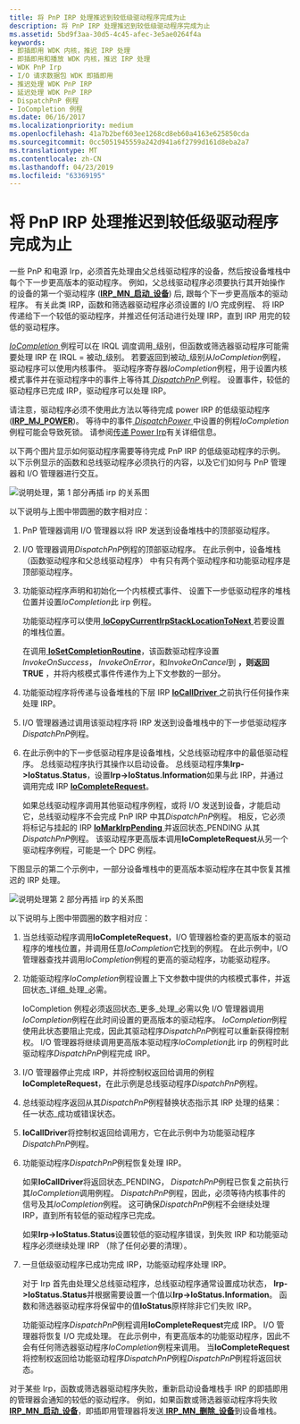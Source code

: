 ```yaml
---
title: 将 PnP IRP 处理推迟到较低级驱动程序完成为止
description: 将 PnP IRP 处理推迟到较低级驱动程序完成为止
ms.assetid: 5bd9f3aa-30d5-4c45-afec-3e5ae0264f4a
keywords:
- 即插即用 WDK 内核，推迟 IRP 处理
- 即插即用和播放 WDK 内核，推迟 IRP 处理
- WDK PnP Irp
- I/O 请求数据包 WDK 即插即用
- 推迟处理 WDK PnP IRP
- 延迟处理 WDK PnP IRP
- DispatchPnP 例程
- IoCompletion 例程
ms.date: 06/16/2017
ms.localizationpriority: medium
ms.openlocfilehash: 41a7b2bef603ee1268cd8eb60a4163e625850cda
ms.sourcegitcommit: 0cc5051945559a242d941a6f2799d161d8eba2a7
ms.translationtype: MT
ms.contentlocale: zh-CN
ms.lasthandoff: 04/23/2019
ms.locfileid: "63369195"
---
```

# <a name="postponing-pnp-irp-processing-until-lower-drivers-finish"></a>将 PnP IRP 处理推迟到较低级驱动程序完成为止





一些 PnP 和电源 Irp，必须首先处理由父总线驱动程序的设备，然后按设备堆栈中每个下一步更高版本的驱动程序。 例如，父总线驱动程序必须要执行其开始操作的设备的第一个驱动程序 ([**IRP\_MN\_启动\_设备**](https://msdn.microsoft.com/library/windows/hardware/ff551749)) 后, 跟每个下一步更高版本的驱动程序。 有关此类 IRP，函数和筛选器驱动程序必须设置的 I/O 完成例程、 将 IRP 传递给下一个较低的驱动程序，并推迟任何活动进行处理 IRP，直到 IRP 用完的较低的驱动程序。

[ *IoCompletion* ](https://msdn.microsoft.com/library/windows/hardware/ff548354)例程可以在 IRQL 调度调用\_级别，但函数或筛选器驱动程序可能需要处理 IRP 在 IRQL = 被动\_级别。 若要返回到被动\_级别从*IoCompletion*例程，驱动程序可以使用内核事件。 驱动程序寄存器*IoCompletion*例程，用于设置内核模式事件并在驱动程序中的事件上等待其[ *DispatchPnP* ](https://docs.microsoft.com/windows-hardware/drivers/ddi/content/wdm/nc-wdm-driver_dispatch)例程。 设置事件，较低的驱动程序已完成 IRP，驱动程序可以处理 IRP。

请注意，驱动程序必须不使用此方法以等待完成 power IRP 的低级驱动程序 ([**IRP\_MJ\_POWER**](https://msdn.microsoft.com/library/windows/hardware/ff550784))。 等待中的事件[ *DispatchPower* ](https://docs.microsoft.com/windows-hardware/drivers/ddi/content/wdm/nc-wdm-driver_dispatch)中设置的例程*IoCompletion*例程可能会导致死锁。 请参阅[传递 Power Irp](passing-power-irps.md)有关详细信息。

以下两个图片显示如何驱动程序需要等待完成 PnP IRP 的低级驱动程序的示例。 以下示例显示的函数和总线驱动程序必须执行的内容，以及它们如何与 PnP 管理器和 I/O 管理器进行交互。

![说明处理，第 1 部分再插 irp 的关系图](images/delay1.png)

以下说明与上图中带圆圈的数字相对应：

1.  PnP 管理器调用 I/O 管理器以将 IRP 发送到设备堆栈中的顶部驱动程序。

2.  I/O 管理器调用*DispatchPnP*例程的顶部驱动程序。 在此示例中，设备堆栈 （函数驱动程序和父总线驱动程序） 中有只有两个驱动程序和功能驱动程序是顶部驱动程序。

3.  功能驱动程序声明和初始化一个内核模式事件、 设置下一步低驱动程序的堆栈位置并设置*IoCompletion*此 irp 例程。

    功能驱动程序可以使用[ **IoCopyCurrentIrpStackLocationToNext** ](https://msdn.microsoft.com/library/windows/hardware/ff548387)若要设置的堆栈位置。

    在调用[ **IoSetCompletionRoutine**](https://msdn.microsoft.com/library/windows/hardware/ff549679)，该函数驱动程序设置*InvokeOnSuccess*， *InvokeOnError*，和*InvokeOnCancel*到 **，则返回 TRUE** ，并将内核模式事件传递作为上下文参数的一部分。

4.  功能驱动程序将传递与设备堆栈的下层 IRP [ **IoCallDriver** ](https://msdn.microsoft.com/library/windows/hardware/ff548336)之前执行任何操作来处理 IRP。

5.  I/O 管理器通过调用该驱动程序将 IRP 发送到设备堆栈中的下一步低驱动程序*DispatchPnP*例程。

6.  在此示例中的下一步低驱动程序是设备堆栈，父总线驱动程序中的最低驱动程序。 总线驱动程序执行其操作以启动设备。 总线驱动程序集**Irp-&gt;IoStatus.Status**，设置**Irp-&gt;IoStatus.Information**如果与此 IRP，并通过调用完成 IRP [ **IoCompleteRequest**](https://msdn.microsoft.com/library/windows/hardware/ff548343)。

    如果总线驱动程序调用其他驱动程序例程，或将 I/O 发送到设备，才能启动它，总线驱动程序不会完成 PnP IRP 中其*DispatchPnP*例程。 相反，它必须将标记与挂起的 IRP [ **IoMarkIrpPending** ](https://msdn.microsoft.com/library/windows/hardware/ff549422)并返回状态\_PENDING 从其*DispatchPnP*例程。 该驱动程序更高版本调用**IoCompleteRequest**从另一个驱动程序例程，可能是一个 DPC 例程。

下图显示的第二个示例中，一部分设备堆栈中的更高版本驱动程序在其中恢复其推迟的 IRP 处理。

![说明处理第 2 部分再插 irp 的关系图](images/delay2.png)

以下说明与上图中带圆圈的数字相对应：

1.  当总线驱动程序调用**IoCompleteRequest**，I/O 管理器检查的更高版本的驱动程序的堆栈位置，并调用任意*IoCompletion*它找到的例程。 在此示例中，I/O 管理器查找并调用*IoCompletion*例程的更高的驱动程序，功能驱动程序。

2.  功能驱动程序*IoCompletion*例程设置上下文参数中提供的内核模式事件，并返回状态\_详细\_处理\_必需。

    IoCompletion 例程必须返回状态\_更多\_处理\_必需以免 I/O 管理器调用*IoCompletion*例程在此时间设置的更高版本的驱动程序。 *IoCompletion*例程使用此状态要阻止完成，因此其驱动程序*DispatchPnP*例程可以重新获得控制权。 I/O 管理器将继续调用更高版本驱动程序*IoCompletion*此 irp 的例程时此驱动程序*DispatchPnP*例程完成 IRP。

3.  I/O 管理器停止完成 IRP，并将控制权返回给调用的例程**IoCompleteRequest**，在此示例是总线驱动程序*DispatchPnP*例程。

4.  总线驱动程序返回从其*DispatchPnP*例程替换状态指示其 IRP 处理的结果： 任一状态\_成功或错误状态。

5.  **IoCallDriver**将控制权返回给调用方，它在此示例中为功能驱动程序*DispatchPnP*例程。

6.  功能驱动程序*DispatchPnP*例程恢复处理 IRP。

    如果**IoCallDriver**将返回状态\_PENDING， *DispatchPnP*例程已恢复之前执行其*IoCompletion*调用例程。 *DispatchPnP*例程，因此，必须等待内核事件的信号及其*IoCompletion*例程。 这可确保*DispatchPnP*例程不会继续处理 IRP，直到所有较低的驱动程序已完成。

    如果**Irp-&gt;IoStatus.Status**设置较低的驱动程序错误，到失败 IRP 和功能驱动程序必须继续处理 IRP （除了任何必要的清理）。

7.  一旦低级驱动程序已成功完成 IRP，功能驱动程序处理 IRP。

    对于 Irp 首先由处理父总线驱动程序，总线驱动程序通常设置成功状态， **Irp-&gt;IoStatus.Status**并根据需要设置一个值以**Irp-&gt;IoStatus.Information**。 函数和筛选器驱动程序将保留中的值**IoStatus**原样除非它们失败 IRP。

    功能驱动程序*DispatchPnP*例程调用**IoCompleteRequest**完成 IRP。 I/O 管理器将恢复 I/O 完成处理。 在此示例中，有更高版本的功能驱动程序，因此不会有任何筛选器驱动程序*IoCompletion*例程来调用。 当**IoCompleteRequest**将控制权返回给功能驱动程序*DispatchPnP*例程*DispatchPnP*例程将返回状态。

对于某些 Irp，函数或筛选器驱动程序失败，重新启动设备堆栈手 IRP 的即插即用的管理器会通知的较低的驱动程序。 例如，如果函数或筛选器驱动程序将失败[ **IRP\_MN\_启动\_设备**](https://msdn.microsoft.com/library/windows/hardware/ff551749)，即插即用管理器将发送[ **IRP\_MN\_删除\_设备**](https://msdn.microsoft.com/library/windows/hardware/ff551738)到设备堆栈。

 

 




